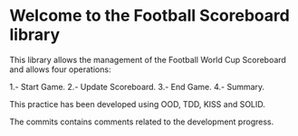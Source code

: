 Welcome to the Football Scoreboard library
==========================================

This library allows the management of the Football World Cup Scoreboard and allows four operations:

1.- Start Game.
2.- Update Scoreboard.
3.- End Game.
4.- Summary.

This practice has been developed using OOD, TDD, KISS and SOLID.

The commits contains comments related to the development progress. 
